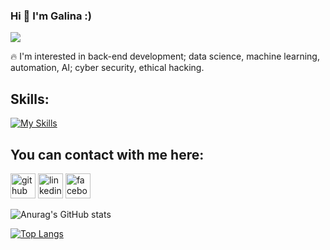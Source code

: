 
  ### Hi 👋 I'm Galina :)

   
  ![](https://github.com/GalkaKG/GalkaKG/blob/main/gif%20for%20my%20readme.gif)
  
  
   🔥 I'm interested in back-end development; data science, machine learning, automation, AI; cyber security, ethical hacking.
  
    
  

## Skills: 
<!-- ![image](https://user-images.githubusercontent.com/103485495/175953811-a2809308-2b17-437a-95f1-48ce1368a0d1.png)
![image](https://user-images.githubusercontent.com/103485495/175953867-4a22f1c3-8cef-41af-b3fc-6062640d4a4b.png)
![image](https://user-images.githubusercontent.com/103485495/175954035-35258ce4-aea2-4b2e-9f22-8b932d69f3f5.png)
![image](https://user-images.githubusercontent.com/103485495/176710765-2a0be393-e7a1-4cd5-b651-2249724665e8.png)
 -->

[![My Skills](https://skillicons.dev/icons?i=py,js,html,css,vscode,atom,postgres,docker,bootstrap,django,flask)](https://skillicons.dev)





 ## You can contact with me here:
 [<img src='https://cdn.jsdelivr.net/npm/simple-icons@3.0.1/icons/github.svg' alt='github' height='40'>](https://github.com/GalkaKG)  [<img src='https://cdn.jsdelivr.net/npm/simple-icons@3.0.1/icons/linkedin.svg' alt='linkedin' height='40'>](https://www.linkedin.com/in/galina-georgieva-12a6a7113/)  [<img src='https://cdn.jsdelivr.net/npm/simple-icons@3.0.1/icons/facebook.svg' alt='facebook' height='40'>](https://www.facebook.com/galina.georgieva.net) 


 ![Anurag's GitHub stats](https://github-readme-stats.vercel.app/api?username=GalkaKG&show_icons=true&theme=highcontrast)
 
 [![Top Langs](https://github-readme-stats.vercel.app/api/top-langs/?username=GalkaKG)](https://github.com/anuraghazra/github-readme-stats) 


 
 
 
<!--  [![willianrod's wakatime stats](https://github-readme-stats.vercel.app/api/wakatime?username=GalkaKG)](https://github.com/anuraghazra/github-readme-stats)
 [![Readme Card](https://github-readme-stats.vercel.app/api/pin/?username=GalkaKG&repo=github-readme-stats)](https://github.com/anuraghazra/github-readme-stats)
 [![Top Langs](https://github-readme-stats.vercel.app/api/top-langs/?username=GalkaKGa&layout=compact)](https://github.com/anuraghazra/github-readme-stats)
 ![Anurag's GitHub stats](https://github-readme-stats.vercel.app/api?username=GalkaKG&show_icons=true&theme=radical)  -->


  



<!---
GalkaKG/GalkaKG is a ✨ special ✨ repository because its `README.md` (this file) appears on your GitHub profile.
You can click the Preview link to take a look at your changes.

--->
